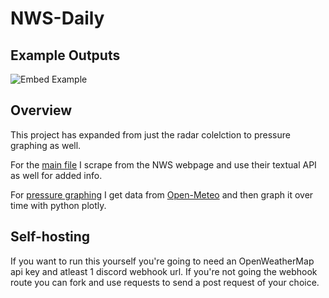 # NWS-Daily
## Example Outputs

![Embed Example](https://media.discordapp.net/attachments/749403737730187328/1071541462262632638/nws-daily-example.png)


## Overview

This project has expanded from just the radar colelction to pressure graphing as well.

For the [main file](/main.py) I scrape from the NWS webpage and use their textual API as well for added info.

For [pressure graphing](/pressure.py) I get data from [Open-Meteo](https://open-meteo.com/) and then graph it over time with python plotly. 

## Self-hosting

If you want to run this yourself you're going to need an OpenWeatherMap api key and atleast 1 discord webhook url. If you're not going the webhook route you can fork and use requests to send a post request of your choice.
